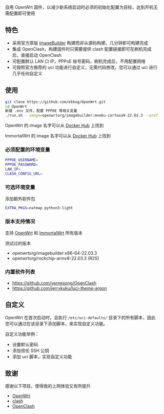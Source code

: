 自用 OpenWrt 固件，以减少新系统启动时必须的初始化配置为目标，达到开机无需配置即可使用

## 特色

- 采用官方原版 [ImageBuilder](https://openwrt.org/docs/guide-user/additional-software/imagebuilder) 构建而非从源码构建，几分钟即可构建完成
- 集成 OpenClash，构建固件时只需要提供 clash 配置链接即可在刷机完成后，直接启动 OpenClash
- 可配置默认 LAN 口 IP，PPPoE 账号密码，刷机完成后，不用配置网络
- 可按照官方推荐的 uci 功能进行自定义，无需代码修改，您可以通过 uci 进行几乎任何自定义

## 使用

```bash
git clone https://github.com/ekkog/OpenWrt.git
cd OpenWrt
新建 .env 文件，配置 PPPOE 等相关变量
./run.sh --image=openwrtorg/imagebuilder:mvebu-cortexa9-22.03.3 --profile=linksys_wrt3200acm
```

OpenWrt 的 image 名字可以从 [Docker Hub](https://hub.docker.com/r/openwrtorg/imagebuilder/tags) 上找到

ImmortalWrt 的 image 名字可以从 [Docker Hub](https://hub.docker.com/r/immortalwrt/imagebuilder/tags) 上找到

### 必须配置的环境变量

```bash
PPPOE_USERNAME=
PPPOE_PASSWORD=
LAN_IP=
CLASH_CONFIG_URL=
```
### 可选环境变量

添加额外软件包
```bash
EXTRA_PKGS=natmap python3-light
```

### 版本支持情况
支持 [OpenWrt](https://openwrt.org/) 和 [ImmortalWrt](https://github.com/immortalwrt/immortalwrt) 所有版本 

测试过的版本

- openwrtorg/imagebuilder:x86-64-22.03.3
- openwrtorg/rockchip-armv8-22.03.3 (R2S)

### 内置软件列表

- <https://github.com/vernesong/OpenClash>
- <https://github.com/jerrykuku/luci-theme-argon>


## 自定义

OpenWrt 在首次启动时，会执行 `/etc/uci-defaults/` 目录下的所有脚本，因此您可以通过在该目录下添加脚本，来实现自定义功能。

自定义功能举例：

- 设置默认密码
- 添加信任 SSH 公钥
- 添加 uci 脚本，实现自定义功能


## 致谢
感谢以下项目，使得我的上网体验又有所提升

- [OpenWrt](https://openwrt.org/)
- [clash](https://github.com/Dreamacro/clash)
- [OpenClash](https://github.com/vernesong/OpenClash)
